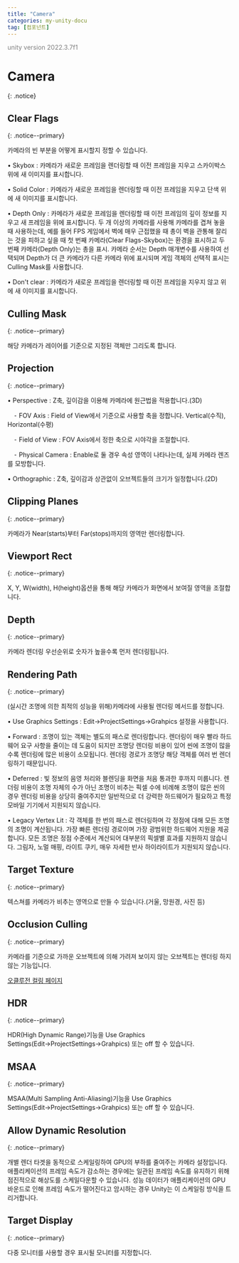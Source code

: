 ```yaml
---
title: "Camera"
categories: my-unity-docu
tag: [컴포넌트]
---
```





<span style="color:gray">unity version 2022.3.7f1</span>




# Camera
{: .notice}




## Clear Flags
{: .notice--primary}

카메라의 빈 부분을 어떻게 표시할지 정할 수 있습니다.

• <span class="color-keyword">Skybox</span> : 카메라가 새로운 프레임을 렌더링할 때 이전 프레임을 지우고 스카이박스 위에 새 이미지를 표시합니다.

• <span class="color-keyword">Solid Color</span> : 카메라가 새로운 프레임을 렌더링할 때 이전 프레임을 지우고 단색 위에 새 이미지를 표시합니다.

• <span class="color-keyword">Depth Only</span> : 카메라가 새로운 프레임을 렌더링할 때 이전 프레임의 깊이 정보를 지우고 새 프레임을 위에 표시합니다. <span class="color-comment"><span class="color-class">두 개 이상의 카메라</span>를 사용해 카메라를 겹쳐 놓을 때 사용하는데, 예를 들어 FPS 게임에서 벽에 매우 근접했을 때 총이 벽을 관통해 잘리는 것을 피하고 싶을 때 첫 번째 카메라(Clear Flags-Skybox)는 환경을 표시하고 두 번째 카메라(Depth Only)는 총을 표시. 카메라 순서는 <span class="color-class">Depth</span> 매개변수를 사용하여 선택되며 Depth가 더 큰 카메라가 다른 카메라 위에 표시되며 게임 객체의 선택적 표시는 <span class="color-class">Culling Mask</span>를 사용합니다.</span>

• <span class="color-keyword">Don't clear</span> : 카메라가 새로운 프레임을 렌더링할 때 이전 프레임을 지우지 않고 위에 새 이미지를 표시합니다.




## Culling Mask
{: .notice--primary}

해당 카메라가 레이어를 기준으로 지정된 객체만 그리도록 합니다.




## Projection
{: .notice--primary}

• <span class="color-keyword">Perspective</span> : Z축, 깊이감을 이용해 카메라에 원근법을 적용합니다.(3D)

&#12288;⁃ <span class="color-keyword">FOV Axis</span> : Field of View에서 기준으로 사용할 축을 정합니다. Vertical(수직), Horizontal(수평)

&#12288;⁃ <span class="color-keyword">Field of View</span> : FOV Axis에서 정한 축으로 시야각을 조절합니다.

&#12288;⁃ <span class="color-keyword">Physical Camera</span> : Enable로 둘 경우 속성 영역이 나타나는데, 실제 카메라 렌즈를 모방합니다.

• <span class="color-keyword">Orthographic</span> : Z축, 깊이감과 상관없이 오브젝트들의 크기가 일정합니다.(2D)




## Clipping Planes
{: .notice--primary}

카메라가 Near(starts)부터 Far(stops)까지의 영역만 렌더링합니다.




## Viewport Rect
{: .notice--primary}

X, Y, W(width), H(height)옵션을 통해 해당 카메라가 화면에서 보여질 영역을 조절합니다.




## Depth
{: .notice--primary}

카메라 렌더링 우선순위로 숫자가 높을수록 먼저 렌더링됩니다.




## Rendering Path
{: .notice--primary}

<span class="color-comment">(실시간 조명에 의한 최적의 성능을 위해)</span>카메라에 사용될 렌더링 메서드를 정합니다.

• <span class="color-keyword">Use Graphics Settings</span> : <span class="color-control">Edit</span>-><span class="color-control">ProjectSettings</span>-><span class="color-control">Grahpics</span> 설정을 사용합니다.

• <span class="color-keyword">Forward</span> : 조명이 있는 객체는 별도의 패스로 렌더링합니다. 렌더링이 매우 빨라 하드웨어 요구 사항을 줄이는 데 도움이 되지만 조명당 렌더링 비용이 있어 씬에 조명이 많을수록 렌더링에 많은 비용이 소모됩니다. 렌더링 경로가 조명당 해당 객체를 여러 번 렌더링하기 때문입니다.

• <span class="color-keyword">Deferred</span> : 빛 정보의 음영 처리와 블렌딩을 화면을 처음 통과한 후까지 미룹니다. 렌더링 비용이 조명 자체의 수가 아닌 조명이 비추는 픽셀 수에 비례해 조명이 많은 씬의 경우 렌더링 비용을 상당히 줄여주지만 일반적으로 더 강력한 하드웨어가 필요하고 특정 모바일 기기에서 지원되지 않습니다.

• <span class="color-keyword">Legacy Vertex Lit</span> : 각 객체를 한 번의 패스로 렌더링하며 각 정점에 대해 모든 조명의 조명이 계산됩니다. 가장 빠른 렌더링 경로이며 가장 광범위한 하드웨어 지원을 제공합니다. 모든 조명은 정점 수준에서 계산되어 대부분의 픽셀별 효과를 지원하지 않습니다. 그림자, 노멀 매핑, 라이트 쿠키, 매우 자세한 반사 하이라이트가 지원되지 않습니다.




## Target Texture
{: .notice--primary}

텍스쳐를 카메라가 비추는 영역으로 만들 수 있습니다.(거울, 망원경, 사진 등)




## Occlusion Culling
{: .notice--primary}

카메라를 기준으로 가까운 오브젝트에 의해 가려져 보이지 않는 오브젝트는 렌더링 하지 않는 기능입니다.

<a href="https://dduriba.github.io/my-unity-docu/occlusion-culling-frustum-culling/" target="_blank">오클루전 컬링 페이지</a>




## HDR
{: .notice--primary}

HDR(High Dynamic Range)기능을 Use Graphics Settings(<span class="highlight-black">Edit</span>→<span class="highlight-black">ProjectSettings</span>→<span class="highlight-black">Grahpics</span>) 또는 off 할 수 있습니다.




## MSAA
{: .notice--primary}

MSAA(Multi Sampling Anti-Aliasing)기능을 Use Graphics Settings(<span class="highlight-black">Edit</span>→<span class="highlight-black">ProjectSettings</span>→<span class="highlight-black">Grahpics</span>) 또는 off 할 수 있습니다.




## Allow Dynamic Resolution
{: .notice--primary}

개별 렌더 타겟을 동적으로 스케일링하여 GPU의 부하를 줄여주는 카메라 설정입니다. 애플리케이션의 프레임 속도가 감소하는 경우에는 일관된 프레임 속도를 유지하기 위해 점진적으로 해상도를 스케일다운할 수 있습니다. 성능 데이터가 애플리케이션의 GPU 바운드로 인해 프레임 속도가 떨어진다고 암시하는 경우 Unity는 이 스케일링 방식을 트리거합니다.




## Target Display
{: .notice--primary}

다중 모니터를 사용할 경우 표시될 모니터를 지정합니다.